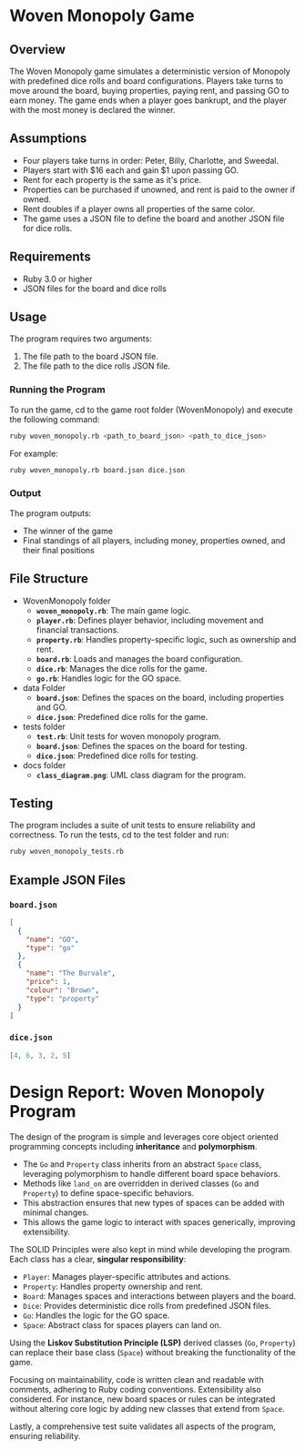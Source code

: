 # Woven Monopoly Game

## Overview
The Woven Monopoly game simulates a deterministic version of Monopoly with predefined dice rolls and board configurations. Players take turns to move around the board, buying properties, paying rent, and passing GO to earn money. The game ends when a player goes bankrupt, and the player with the most money is declared the winner.

## Assumptions
- Four players take turns in order: Peter, Billy, Charlotte, and Sweedal.
- Players start with $16 each and gain $1 upon passing GO.
- Rent for each property is the same as it's price.
- Properties can be purchased if unowned, and rent is paid to the owner if owned.
- Rent doubles if a player owns all properties of the same color.
- The game uses a JSON file to define the board and another JSON file for dice rolls.

## Requirements
- Ruby 3.0 or higher
- JSON files for the board and dice rolls

## Usage
The program requires two arguments:
1. The file path to the board JSON file.
2. The file path to the dice rolls JSON file.

### Running the Program
To run the game, cd to the game root folder (WovenMonopoly) and execute the following command:

```bash
ruby woven_monopoly.rb <path_to_board_json> <path_to_dice_json>
```

For example:

```bash
ruby woven_monopoly.rb board.json dice.json
```

### Output
The program outputs:
- The winner of the game
- Final standings of all players, including money, properties owned, and their final positions

## File Structure
- WovenMonopoly folder
  - **`woven_monopoly.rb`**: The main game logic.
  - **`player.rb`**: Defines player behavior, including movement and financial transactions.
  - **`property.rb`**: Handles property-specific logic, such as ownership and rent.
  - **`board.rb`**: Loads and manages the board configuration.
  - **`dice.rb`**: Manages the dice rolls for the game.
  - **`go.rb`**: Handles logic for the GO space.
- data Folder
  - **`board.json`**: Defines the spaces on the board, including properties and GO.
  - **`dice.json`**: Predefined dice rolls for the game.
- tests folder
  - **`test.rb`**: Unit tests for woven monopoly program.
  - **`board.json`**: Defines the spaces on the board for testing.
  - **`dice.json`**: Predefined dice rolls for testing.
- docs folder
  - **`class_diagram.png`**: UML class diagram for the program.

## Testing
The program includes a suite of unit tests to ensure reliability and correctness. To run the tests, cd to the test folder and run:

```bash
ruby woven_monopoly_tests.rb
```

## Example JSON Files
### `board.json`
```json
[
  {
    "name": "GO",
    "type": "go"
  },
  {
    "name": "The Burvale",
    "price": 1,
    "colour": "Brown",
    "type": "property"
  }
]
```

### `dice.json`
```json
[4, 6, 3, 2, 5]
```

# Design Report: Woven Monopoly Program

The design of the program is simple and leverages core object oriented programming concepts including **inheritance** and **polymorphism**.
   - The `Go` and `Property` class inherits from an abstract `Space` class, leveraging polymorphism to handle different board space behaviors.
   - Methods like `land_on` are overridden in derived classes (`Go` and `Property`) to define space-specific behaviors.
   - This abstraction ensures that new types of spaces can be added with minimal changes.
   - This allows the game logic to interact with spaces generically, improving extensibility.

The SOLID Principles were also kept in mind while developing the program. Each class has a clear, **singular responsibility**:
- `Player`: Manages player-specific attributes and actions.
- `Property`: Handles property ownership and rent.
- `Board`: Manages spaces and interactions between players and the board.
- `Dice`: Provides deterministic dice rolls from predefined JSON files.
- `Go`: Handles the logic for the GO space.
- `Space`: Abstract class for spaces players can land on.

Using the **Liskov Substitution Principle (LSP)** derived classes (`Go`, `Property`) can replace their base class (`Space`) without breaking the functionality of the game.

Focusing on maintainability, code is written clean and readable with comments, adhering to Ruby coding conventions. Extensibility also considered. For instance, new board spaces or rules can be integrated without altering core logic by adding new classes that extend from `Space`.

Lastly, a comprehensive test suite validates all aspects of the program, ensuring reliability.